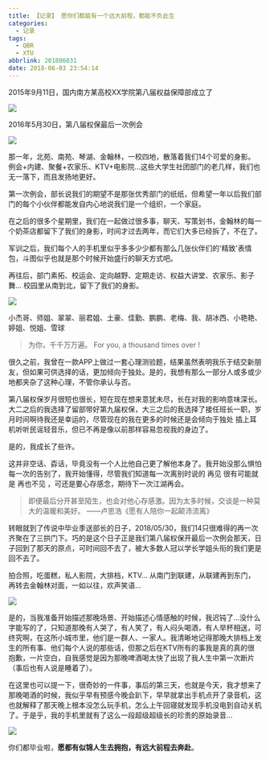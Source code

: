 ```yaml
---
title: 【记录】 愿你们都能有一个远大前程，都能不负此生
categories:
  - 记录
tags:
  - QBR
  - XTU
abbrlink: 201806031
date: 2018-06-03 23:54:14
---
```


2015年9月11日，国内南方某高校XX学院第八届权益保障部成立了

![](http://p7n85i5tr.bkt.clouddn.com/zhouie/img/qbr/mmexport1528086323199.jpg)

2016年5月30日，第八届权保最后一次例会

![](http://p7n85i5tr.bkt.clouddn.com/zhouie/img/qbr/mmexport1528086326268.jpg)

那一年，北苑、南苑、琴湖、金翰林，一校四地，散落着我们14个可爱的身影。
例会+内建、聚餐+农家乐、KTV+电影院…这些大学生社团部门的老几样，我们也无一落下，而且发扬地更好。

第一次例会，部长说我们的期望不是那张优秀部门的纸纸，但希望一年以后我们部门的每个小伙伴都能发自内心地说我们是一个组织，一个家庭。

在之后的很多个星期里，我们在一起做过很多事，聊天、写策划书，金翰林的每一个奶茶店都留下了我们的身影，时间才过去两年，而它们大多已经拆了，不在了。

军训之后，我们每个人的手机里似乎多多少少都有那么几张伙伴们的'精致'表情包，斗图似乎也就是那个时候开始盛行的聊天方式吧。

再往后，部门素拓、校运会、定向越野、定期走访、权益大讲堂、农家乐、影子舞… 校园里从南到北，留下了我们的身影。

![](http://p7n85i5tr.bkt.clouddn.com/zhouie/img/qbr/mmexport1528086334770.jpg)

小杰哥、师姐、翠翠、丽君姐、土豪、佳勤、鹏鹏、老梅、我、胡冰西、小艳艳、婷姐、悦姐、雪球

>为你，千千万万遍。
>For you, a thousand times over !

很久之前，我曾在一款APP上做过一套心理测验题，结果虽然表明我乐于结交新朋友，但如果可供选择的话，更加倾向于独处。是的，我想有那么一部分人或多或少地都夹杂了这种心理，不管你承认与否。

第八届权保岁月很短也很长，短在现在想来意犹未尽，长在对我的影响意味深长。大二之后的我选择了留部带好第九届权保，大三之后的我选择了接任班长一职，岁月时间啊待我还是幸运的，尽管现在的我在更多的时候还是会倾向于独处 插上耳机听听民谣轻音乐，但已不再是像以前那样容易忽视我的身边了。

是的，我成长了些许。

这并非空话、孬话，毕竟没有一个人比他自己更了解他本身了。我开始没那么惧怕每一次的告别了，我开始懂得，尽管我们知道每一次离别时说的 再见 很有可能就是 再也不见 ，可还是要心存感念，期待下一次江湖再会。

>即便最后分开甚至陌生，也会对他心存感激。因为太多时候，交谈是一种莫大的温暖和美好。
>——卢思浩《愿有人陪你一起颠沛流离》

转眼就到了传说中毕业季送部长的日子，2018/05/30，我们14只很难得的再一次齐聚在了三拱门下。巧的是这个日子正是我们第八届权保开最后一次例会那天，日子回到了那天的原点，可时间回不去了，被大多数人冠以学长学姐头衔的我们更是回不去了。

拍合照，吃蛋糕，私人影院，大排档，KTV… 从南门到联建，从联建再到东门，再转去金翰林对面，一如以往，欢声笑语…

![](http://p7n85i5tr.bkt.clouddn.com/zhouie/img/qbr/mmexport1528086340340.jpg)

是的，当我准备开始描述那晚场景、开始描述心情感触的时候，我迟钝了…没什么字能写的了，只知道那晚有人哭了，有人笑了，有人闷头喝酒，有人举杯相送，可终究啊，在这所小城市里，他们是一群人、一家人。我清晰地记得那晚大排档上发生的所有事、他们每个人说的那些话，但那之后在KTV所有的事我是真的真的很抱歉，一片空白，自我感觉是因为那晚啤酒喝太快了出现了我人生中第一次断片（事后也有人说是睡着了）。

在这里也可以提一下，很奇妙的一件事，事后的第三天，也就是今天，我才想来了那晚喝酒的时候，我似乎早有预感今晚会趴下，早早就拿出手机点开了录音机，这也就解释了那天晚上根本没怎么玩手机，怎么上午回寝就发现手机没电到自动关机了。于是乎，我的手机里就有了这么一段超级超级长的珍贵的原始录音…

![](http://p7n85i5tr.bkt.clouddn.com/zhouie/img/qbr/IMG_20180517_090955_mh1526520382106.jpg)

你们都毕业啦，**愿都有似锦人生去拥抱，有远大前程去奔赴**。